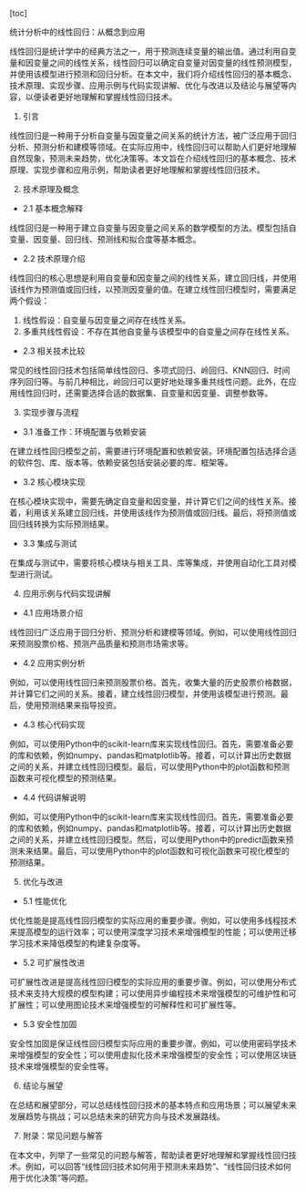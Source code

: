 
[toc]                    
                
                
统计分析中的线性回归：从概念到应用

线性回归是统计学中的经典方法之一，用于预测连续变量的输出值。通过利用自变量和因变量之间的线性关系，线性回归可以确定自变量对因变量的线性预测模型，并使用该模型进行预测和回归分析。在本文中，我们将介绍线性回归的基本概念、技术原理、实现步骤、应用示例与代码实现讲解、优化与改进以及结论与展望等内容，以便读者更好地理解和掌握线性回归技术。

1. 引言

线性回归是一种用于分析自变量与因变量之间关系的统计方法，被广泛应用于回归分析、预测分析和建模等领域。在实际应用中，线性回归可以帮助人们更好地理解自然现象，预测未来趋势，优化决策等。本文旨在介绍线性回归的基本概念、技术原理、实现步骤和应用示例，帮助读者更好地理解和掌握线性回归技术。

2. 技术原理及概念

- 2.1 基本概念解释

线性回归是一种用于建立自变量与因变量之间关系的数学模型的方法。模型包括自变量、因变量、回归线、预测线和拟合度等基本概念。

- 2.2 技术原理介绍

线性回归的核心思想是利用自变量和因变量之间的线性关系，建立回归线，并使用该线作为预测值或回归线，以预测因变量的值。在建立线性回归模型时，需要满足两个假设：

1. 线性假设：自变量与因变量之间存在线性关系。
2. 多重共线性假设：不存在其他自变量与该模型中的自变量之间存在线性关系。

- 2.3 相关技术比较

常见的线性回归技术包括简单线性回归、多项式回归、岭回归、KNN回归、时间序列回归等。与前几种相比，岭回归可以更好地处理多重共线性问题。此外，在应用线性回归时，还需要选择合适的数据集、自变量和因变量、调整参数等。

3. 实现步骤与流程

- 3.1 准备工作：环境配置与依赖安装

在建立线性回归模型之前，需要进行环境配置和依赖安装。环境配置包括选择合适的软件包、库、版本等。依赖安装包括安装必要的库、框架等。

- 3.2 核心模块实现

在核心模块实现中，需要先确定自变量和因变量，并计算它们之间的线性关系。接着，利用该关系建立回归线，并使用该线作为预测值或回归线。最后，将预测值或回归线转换为实际预测结果。

- 3.3 集成与测试

在集成与测试中，需要将核心模块与相关工具、库等集成，并使用自动化工具对模型进行测试。

4. 应用示例与代码实现讲解

- 4.1 应用场景介绍

线性回归广泛应用于回归分析、预测分析和建模等领域。例如，可以使用线性回归来预测股票价格、预测产品质量和预测市场需求等。

- 4.2 应用实例分析

例如，可以使用线性回归来预测股票价格。首先，收集大量的历史股票价格数据，并计算它们之间的关系。接着，建立线性回归模型，并使用该模型进行预测。最后，使用预测结果来指导投资。

- 4.3 核心代码实现

例如，可以使用Python中的scikit-learn库来实现线性回归。首先，需要准备必要的库和依赖，例如numpy、pandas和matplotlib等。接着，可以计算出历史数据之间的关系，并建立线性回归模型。最后，可以使用Python中的plot函数和预测函数来可视化模型的预测结果。

- 4.4 代码讲解说明

例如，可以使用Python中的scikit-learn库来实现线性回归。首先，需要准备必要的库和依赖，例如numpy、pandas和matplotlib等。接着，可以计算出历史数据之间的关系，并建立线性回归模型。然后，可以使用Python中的predict函数来预测未来结果。最后，可以使用Python中的plot函数和可视化函数来可视化模型的预测结果。

5. 优化与改进

- 5.1 性能优化

优化性能是提高线性回归模型的实际应用的重要步骤。例如，可以使用多线程技术来提高模型的运行效率；可以使用深度学习技术来增强模型的性能；可以使用迁移学习技术来降低模型的构建复杂度等。

- 5.2 可扩展性改进

可扩展性改进是提高线性回归模型的实际应用的重要步骤。例如，可以使用分布式技术来支持大规模的模型构建；可以使用异步编程技术来增强模型的可维护性和可扩展性；可以使用图论技术来增强模型的可解释性和可扩展性等。

- 5.3 安全性加固

安全性加固是保证线性回归模型实际应用的重要步骤。例如，可以使用密码学技术来增强模型的安全性；可以使用虚拟化技术来增强模型的安全性；可以使用区块链技术来增强模型的安全性等。

6. 结论与展望

在总结和展望部分，可以总结线性回归技术的基本特点和应用场景；可以展望未来发展趋势与挑战；可以总结未来的研究方向与技术发展路线。

7. 附录：常见问题与解答

在本文中，列举了一些常见的问题与解答，帮助读者更好地理解和掌握线性回归技术。例如，可以回答“线性回归技术如何用于预测未来趋势”、“线性回归技术如何用于优化决策”等问题。

